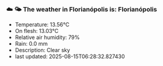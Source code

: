 ### ☁️ 🌤️  The weather in Florianópolis is: Florianópolis

- Temperature: 13.56°C
- On flesh: 13.03°C
- Relative air humidity: 79%
- Rain: 0.0 mm
- Description: Clear sky
- last updated: 2025-08-15T06:28:32.827430
